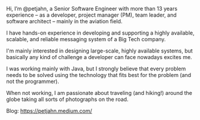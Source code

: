 Hi, I’m @petjahn, a Senior Software Engineer with more than 13 years experience – as a developer, project manager (PM), team leader, and software architect – mainly in the aviation field.

I have hands-on experience in developing and supporting a highly available, scalable, and reliable messaging system of a Big Tech company.

I'm mainly interested in designing large-scale, highly available systems, but basically any kind of challenge a developer can face nowadays excites me.

I was working mainly with Java, but I strongly believe that every problem needs to be solved using the technology that fits best for the problem (and not the programmer).

When not working, I am passionate about traveling (and hiking!) around the globe taking all sorts of photographs on the road.

Blog: https://petjahn.medium.com/

<!---
petjahn/petjahn is a ✨ special ✨ repository because its `README.md` (this file) appears on your GitHub profile.
You can click the Preview link to take a look at your changes.
--->
